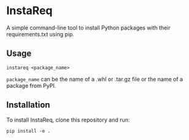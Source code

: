 # InstaReq

A simple command-line tool to install Python packages with their requirements.txt using pip.

## Usage

```instareq <package_name>```

`package_name` can be the name of a .whl or .tar.gz file or the name of a package from PyPI.

## Installation

To install InstaReq, clone this repository and run:

```pip install -e .```
